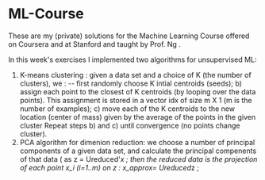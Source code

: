 # ML-Course
These are my (private) solutions for the Machine Learning Course offered on Coursera and at Stanford and taught by Prof. Ng . 

In this week's exercises I implemented two algorithms for unsupervised ML: 
1. K-means clustering : given a data set and a choice of K (the number of clusters), we : 
-- first randomly choose K intial centroids (seeds); 
b) assign each point to the closest of K centroids (by looping over the data points). This assignment is stored in a vector idx of size m X 1 (m is the number of examples); 
c) move each of the K centroids to the new location (center of mass) given by the average of the points in the given cluster 
Repeat steps b) and c) until convergence (no points change cluster). 
2. PCA algorithm for dimenion reduction: we choose a number of principal components of a given data set, and calculate the principal compenents of that data ( as z = Ureduced'*x ; then the reduced data is the projection of each point x_i (i=1..m) on z : x_approx= Ureduced*z ;  
